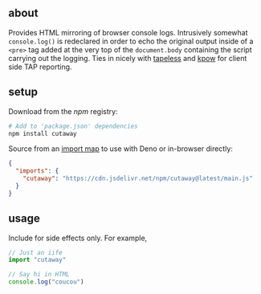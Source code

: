 ## about

Provides HTML mirroring of browser console logs. Intrusively somewhat `console.log()` is redeclared in order to echo the original output inside of a `<pre>` tag added at the very top of the `document.body` containing the script carrying out the logging. Ties in nicely with [tapeless](https://npm.im/tapeless) and [kpow](https://npm.im/kpow) for client side TAP reporting.

## setup

Download from the _npm_ registry:

```sh
# Add to 'package.json' dependencies
npm install cutaway
```

Source from an [import map](https://github.com/WICG/import-maps) to use with Deno or in-browser directly:

```json
{
  "imports": {
    "cutaway": "https://cdn.jsdelivr.net/npm/cutaway@latest/main.js"
  }
}
```

## usage

Include for side effects only. For example,

```js
// Just an iife
import "cutaway"

// Say hi in HTML
console.log("coucou")
```
